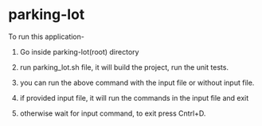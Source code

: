 # parking-lot
To run this application-

1. Go inside parking-lot(root) directory

2. run parking_lot.sh file, it will build the project, run the unit tests.

3. you can run the above command with the input file or without input file.

4. if provided input file, it will run the commands in the input file and exit

5. otherwise wait for input command, to exit press Cntrl+D.